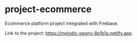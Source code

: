 # project-ecommerce

Ecommerce platform project integrated with Firebase.

Link to the project:
https://melodic-peony-8e1b1a.netlify.app
